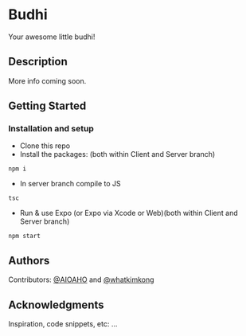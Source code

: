 # Budhi

Your awesome little budhi!

## Description

More info coming soon.

## Getting Started

### Installation and setup

* Clone this repo
* Install the packages: (both within Client and Server branch)
```
npm i
```
* In server branch compile to JS
```
tsc
```
* Run & use Expo (or Expo via Xcode or Web)(both within Client and Server branch)
```
npm start
```

## Authors

Contributors: [@AIOAHO](https://github.com/AIOAHO) and [@whatkimkong](https://github.com/whatkimkong)

## Acknowledgments

Inspiration, code snippets, etc:
...